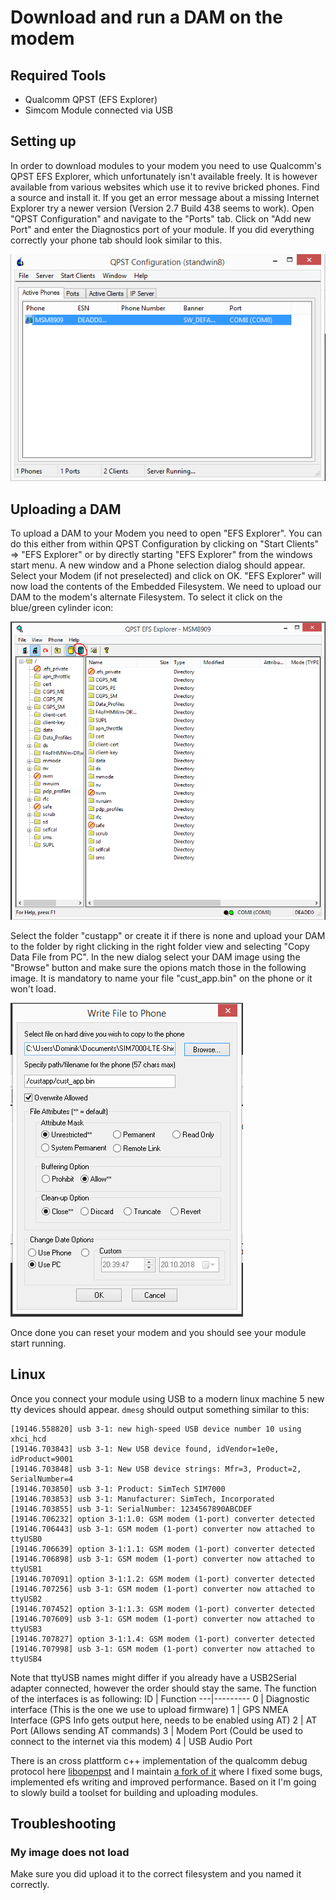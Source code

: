 # Download and run a DAM on the modem
## Required Tools
* Qualcomm QPST (EFS Explorer)
* Simcom Module connected via USB

## Setting up
In order to download modules to your modem you need to use Qualcomm's QPST EFS Explorer, which unfortunately isn't available freely. It is however available from various websites which use it to revive bricked phones. Find a source and install it. If you get an error message about a missing Internet Explorer try a newer version (Version 2.7 Build 438 seems to work). Open "QPST Configuration" and navigate to the "Ports" tab. Click on "Add new Port" and enter the Diagnostics port of your module. If you did everything correctly your phone tab should look similar to this.

![QPST](images/qpst1.png)

## Uploading a DAM
To upload a DAM to your Modem you need to open "EFS Explorer". You can do this either from within QPST Configuration by clicking on "Start Clients" => "EFS Explorer" or by directly starting "EFS Explorer" from the windows start menu.
A new window and a Phone selection dialog should appear. Select your Modem (if not preselected) and click on OK. "EFS Explorer" will now load the contents of the Embedded Filesystem. We need to upload our DAM to the modem's alternate Filesystem. To select it click on the blue/green cylinder icon:

![EFSE](images/qpst2.png)

Select the folder "custapp" or create it if there is none and upload your DAM to the folder by right clicking in the right folder view and selecting "Copy Data File from PC". In the new dialog select your DAM image using the "Browse" button and make sure the opions match those in the following image. It is mandatory to name your file "cust_app.bin" on the phone or it won't load.

![Upload](images/qpst3.png)

Once done you can reset your modem and you should see your module start running.

## Linux
Once you connect your module using USB to a modern linux machine 5 new tty devices should appear. `dmesg` should output something similar to this:
```
[19146.558820] usb 3-1: new high-speed USB device number 10 using xhci_hcd
[19146.703843] usb 3-1: New USB device found, idVendor=1e0e, idProduct=9001
[19146.703848] usb 3-1: New USB device strings: Mfr=3, Product=2, SerialNumber=4
[19146.703850] usb 3-1: Product: SimTech SIM7000
[19146.703853] usb 3-1: Manufacturer: SimTech, Incorporated
[19146.703855] usb 3-1: SerialNumber: 1234567890ABCDEF
[19146.706232] option 3-1:1.0: GSM modem (1-port) converter detected
[19146.706443] usb 3-1: GSM modem (1-port) converter now attached to ttyUSB0
[19146.706639] option 3-1:1.1: GSM modem (1-port) converter detected
[19146.706898] usb 3-1: GSM modem (1-port) converter now attached to ttyUSB1
[19146.707091] option 3-1:1.2: GSM modem (1-port) converter detected
[19146.707256] usb 3-1: GSM modem (1-port) converter now attached to ttyUSB2
[19146.707452] option 3-1:1.3: GSM modem (1-port) converter detected
[19146.707609] usb 3-1: GSM modem (1-port) converter now attached to ttyUSB3
[19146.707827] option 3-1:1.4: GSM modem (1-port) converter detected
[19146.707998] usb 3-1: GSM modem (1-port) converter now attached to ttyUSB4
```
Note that ttyUSB names might differ if you already have a USB2Serial adapter connected, however the order should stay the same. The function of the interfaces is as following:
ID | Function
---|---------
0  | Diagnostic interface (This is the one we use to upload firmware)
1  | GPS NMEA Interface (GPS Info gets output here, needs to be enabled using AT)
2  | AT Port (Allows sending AT commands)
3  | Modem Port (Could be used to connect to the internet via this modem)
4  | USB Audio Port

There is an cross plattform c++ implementation of the qualcomm debug protocol here [libopenpst](https://github.com/openpst/libopenpst) and I maintain [a fork of it](https://github.com/Thalhammer/libopenpst/tree/efs_write) where I fixed some bugs, implemented efs writing and improved performance. Based on it I'm going to slowly build a toolset for building and uploading modules.

## Troubleshooting
### My image does not load
Make sure you did upload it to the correct filesystem and you named it correctly.
